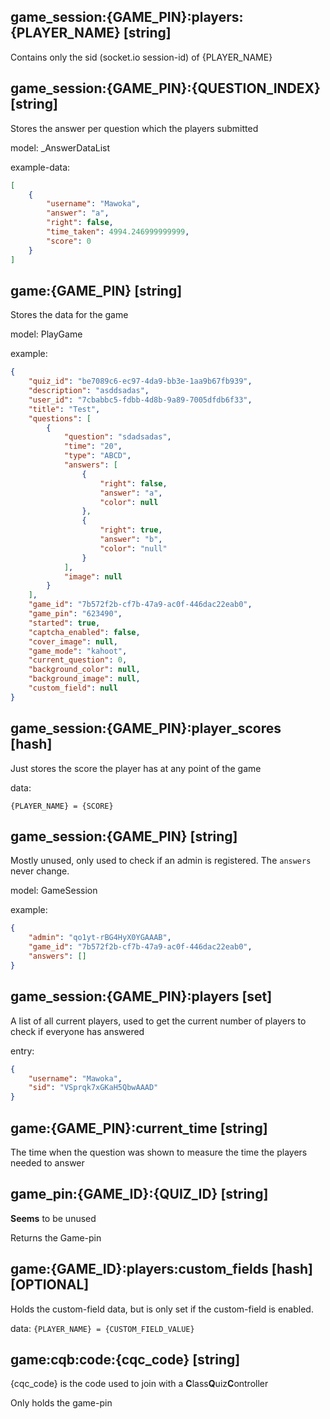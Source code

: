 ## game_session:{GAME_PIN}:players:{PLAYER_NAME} [string]

Contains only the sid (socket.io session-id) of {PLAYER_NAME}

## game_session:{GAME_PIN}:{QUESTION_INDEX} [string]

Stores the answer per question which the players submitted

model: _AnswerDataList

example-data:

```json
[
    {
        "username": "Mawoka",
        "answer": "a",
        "right": false,
        "time_taken": 4994.246999999999,
        "score": 0
    }
]
```

## game:{GAME_PIN} [string]

Stores the data for the game

model: PlayGame

example:

```json
{
    "quiz_id": "be7089c6-ec97-4da9-bb3e-1aa9b67fb939",
    "description": "asddsadas",
    "user_id": "7cbabbc5-fdbb-4d8b-9a89-7005dfdb6f33",
    "title": "Test",
    "questions": [
        {
            "question": "sdadsadas",
            "time": "20",
            "type": "ABCD",
            "answers": [
                {
                    "right": false,
                    "answer": "a",
                    "color": null
                },
                {
                    "right": true,
                    "answer": "b",
                    "color": "null"
                }
            ],
            "image": null
        }
    ],
    "game_id": "7b572f2b-cf7b-47a9-ac0f-446dac22eab0",
    "game_pin": "623490",
    "started": true,
    "captcha_enabled": false,
    "cover_image": null,
    "game_mode": "kahoot",
    "current_question": 0,
    "background_color": null,
    "background_image": null,
    "custom_field": null
}
```

## game_session:{GAME_PIN}:player_scores [hash]

Just stores the score the player has at any point of the game

data:

`{PLAYER_NAME} = {SCORE}`

## game_session:{GAME_PIN} [string]

Mostly unused, only used to check if an admin is registered. The `answers` never change.

model: GameSession

example:

```json
{
    "admin": "qo1yt-rBG4HyX0YGAAAB",
    "game_id": "7b572f2b-cf7b-47a9-ac0f-446dac22eab0",
    "answers": []
}
```

## game_session:{GAME_PIN}:players [set]

A list of all current players, used to get the current number of players to check if everyone has answered

entry:

```json
{
    "username": "Mawoka",
    "sid": "VSprqk7xGKaH5QbwAAAD"
}
```

## game:{GAME_PIN}:current_time [string]

The time when the question was shown to measure the time the players needed to answer

## game_pin:{GAME_ID}:{QUIZ_ID} [string]

**Seems** to be unused

Returns the Game-pin

## game:{GAME_ID}:players:custom_fields [hash] [OPTIONAL]

Holds the custom-field data, but is only set if the custom-field is enabled.


data: `{PLAYER_NAME} = {CUSTOM_FIELD_VALUE}`

## game:cqb:code:{cqc_code} [string]

{cqc_code} is the code used to join with a **C**lass**Q**uiz**C**ontroller

Only holds the game-pin
